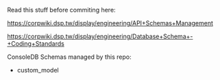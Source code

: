 Read this stuff before commiting here:

https://corpwiki.dsp.tw/display/engineering/API+Schemas+Management

https://corpwiki.dsp.tw/display/engineering/Database+Schema+-+Coding+Standards

ConsoleDB Schemas managed by this repo:
- custom_model
